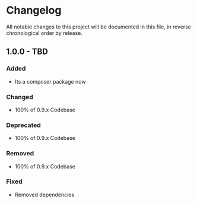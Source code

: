 # Changelog

All notable changes to this project will be documented in this file, in reverse chronological order by release.

## 1.0.0 - TBD

### Added

- Its a composer package now

### Changed

- 100% of 0.9.x Codebase

### Deprecated

- 100% of 0.9.x Codebase

### Removed

- 100% of 0.9.x Codebase

### Fixed

- Removed dependencies
